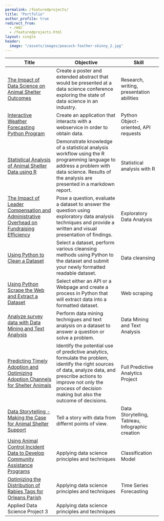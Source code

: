 ```yaml
---
permalink: /featuredprojects/
title: "Portfolio"
author_profile: true
redirect_from: 
  - /md/
  - /featuredprojects.html
layout: single
header:
  image: "/assets/images/peacock-feather-skinny_2.jpg"
---
```


| Title | Objective | Skill |
|-------|-----------|-------|
| [The Impact of Data Science on Animal Shelter Outcomes](https://github.com/RebeccaLewis-DS/dsc500-finalproject.git) | Create a poster and extended abstract that would be presented at a data science conference exploring the state of data science in an industry.  | Research, writing, presentation abilities | 
| [Interactive Weather Forecasting Python Program](https://github.com/RebeccaLewis-DS/dsc510-finalproject.git)	| Create an application that interacts with a webservice in order to obtain data.	| Python Object-oriented, API requests	|
| [Statistical Analysis of Animal Shelter Data using R](https://github.com/RebeccaLewis-DS/dsc520-finalproject.git)	| Demonstrate knowledge of a statistical analysis workflow using the R programming language to address a problem with data science. Results of the analysis are presented in a markdown report.	| Statistical analysis with R	|
| [The Impact of Leader Compensation and Administrative Overhead on Fundraising Efficiency](https://github.com/RebeccaLewis-DS/dsc530-finalproject.git)	| Pose a question, evaluate a dataset to answer the question using exploratory data analysis techniques and provide a written and visual presentation of findings.	| Exploratory Data Analysis	|
| [Using Python to Clean a Dataset](https://github.com/RebeccaLewis-DS/dsc540-midtermproject.git)	| Select a dataset, perform various cleansing methods using Python to the dataset and submit your newly formatted readable dataset.	| Data cleansing	|
| [Using Python Scrape the Web and Extract a Dataset](https://github.com/RebeccaLewis-DS/dsc540-termproject.git)	| Select either an API or a Webpage and create a process in Python that will extract data into a formatted dataset.	| Web scraping	|		
| [Analyze survey data with Data Mining and Text Analysis](https://github.com/RebeccaLewis-DS/dsc550-finalproject.git)	| Perform data mining technigues and text analysis on a dataset to answer a question or solve a problem.	| Data Mining and Text Analysis	|
| [Predicting Timely Adoption and Optimizing Adoption Channels for Shelter Animals](https://github.com/RebeccaLewis-DS/dsc630-finalproject.git)	| Identify the potential use of predictive analytics, formulate the problem, identify the right sources of data, analyze data, and prescribe actions to improve not only the process of decision making but also the outcome of decisions.	| Full Predictive Analytics Project	|
| [Data Storytelling - Making the Case for Animal Shelter Support](https://github.com/RebeccaLewis-DS/dsc640-finalproject.git) | Tell a story with data from differnt points of view.	| Data Storytelling, Tableau, Infographic creation	|	
| [Using Animal Control Incident Data to Develop Community Assistance Programs](https://github.com/RebeccaLewis-DS/dsc680-project1.git)	| Applying data science principles and techniques	| Classification Model	|	
| [Optimizing the Distribution of Rabies Tags for Orleans Parish](https://github.com/RebeccaLewis-DS/dsc680-project2.git)	| Applying data science principles and techniques	| Time Series Forecasting	|
| Applied Data Science Project 3	| Applying data science principles and techniques	|	|
